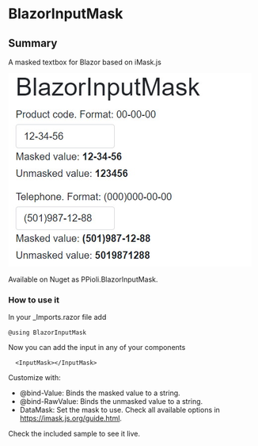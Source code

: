 # BlazorInputMask

## Summary

A masked textbox for Blazor based on iMask.js

![Sample screenshot](sample.jpg "Sample screenshot")


Available on Nuget as PPioli.BlazorInputMask.


### How to use it

In your _Imports.razor file add

```
@using BlazorInputMask
```

Now you can add the input in any of your components

```
  <InputMask></InputMask>
```


Customize with:

* @bind-Value: Binds the masked value to a string.
* @bind-RawValue: Binds the unmasked value to a string.
* DataMask: Set the mask to use. Check all available options in https://imask.js.org/guide.html.

Check the included sample to see it live.
